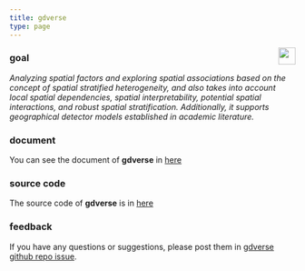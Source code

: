 ```yaml
---
title: gdverse
type: page
---
```


<img src="https://spatlyu.github.io/projects/projects-picture/gdverse-logo.png" align="right" height="30"/>

### goal

*Analyzing spatial factors and exploring spatial associations based on the concept of spatial stratified heterogeneity, and also takes into account local spatial dependencies, spatial interpretability, potential spatial interactions, and robust spatial stratification. Additionally, it supports geographical detector models established in academic literature.*

### document

You can see the document of **gdverse** in [here](https://ausgis.github.io/gdverse/)

### source code

The source code of **gdverse** is in [here](https://github.com/ausgis/gdverse/)

### feedback

If you have any questions or suggestions, please post them in [gdverse github repo issue](https://github.com/ausgis/gdverse/issues).
